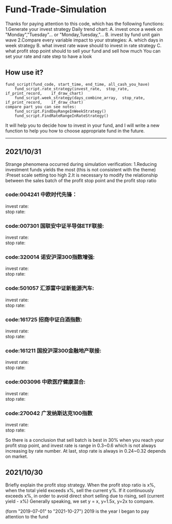 # Fund-Trade-Simulation

Thanks for paying attention to this code, which has the following functions:
1.Generate your invest strategy Daily trend chart:
    A.  invest once a week on "Monday","Tuesday"... or "Monday,Tuesday,"...
    B.  invest by fund unit gain wave
2.Compare every variable impact to your strategies:
    A.  which days in week strategy 
    B.  what invest rate wave should to invest in rate strategy
    C.  what profit stop point should to sell your fund and sell how much
    You can set your rate and rate step to have a look

## How use it?
    fund_script(fund_code, start_time, end_time, all_cash_you_have)
        fund_script.rate_strategy(invest_rate,  stop_rate,  if_print_record,    if_draw_chart)
        fund_script.week_strategy(days_combine_array,  stop_rate,  if_print_record,    if_draw_chart)
    compare part you can see notes:
        fund_script.FindDayRangeInWeekStrategy()
        fund_script.FindRateRangeInRateStrategy()


It will help you to decide how to invest in your fund, 
and I will write a new function to help you how to choose appropriate fund in the future.



----------------------------------

## 2021/10/31
Strange phenomena occurred during simulation verification:
1.Reducing investment funds yields the most (this is not consistent with the theme) :Preset scale setting too high
2.It is necessary to modify the relationship between the sales batch of the profit stop point and the profit stop ratio

### code:004241 中欧时代先锋：
invest rate:     
stop rate:      


### code:007301 国联安中证半导体ETF联接:
invest rate:     
stop rate:  


### code:320014 诺安沪深300指数增强:
invest rate:     
stop rate:  

### code:501057 汇添富中证新能源汽车:
invest rate:     
stop rate:  

### code:161725 招商中证白酒指数:
invest rate:     
stop rate:  

### code:161211 国投沪深300金融地产联接:
invest rate:     
stop rate:  

### code:003096 中欧医疗健康混合:
invest rate:     
stop rate:  

### code:270042 广发纳斯达克100指数
invest rate:     
stop rate:  

 
So there is a conclusion that sell batch is best in 30% when you reach your profit stop point, and invest rate is range 
in 0.3~0.6 which is not always increasing by rate number. At last, stop rate is always in 0.24~0.32 depends on market.




## 2021/10/30
Briefly explain the profit stop strategy. When the profit stop ratio is x%, when the total yield exceeds x%, 
sell the current y%. If it continuously exceeds x%, in order to avoid direct short selling due to rising, sell (current yield - x%)
Generally speaking, we set y = x, y=1.5x, y=2x to compare.

(form "2019-07-01" to "2021-10-27")
2019 is the year I began to pay attention to the fund
